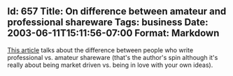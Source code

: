Id: 657
Title: On difference between amateur and professional shareware
Tags: business
Date: 2003-06-11T15:11:56-07:00
Format: Markdown
--------------
[This
article](http://web.archive.org/web/20061027061204/http://www.dexterity.com/articles/shareware-amateurs-vs-shareware-professionals.htm)
talks about the difference between people who write professional vs.
amateur shareware (that's the author's spin although it's really about
being market driven vs. being in love with your own ideas).
